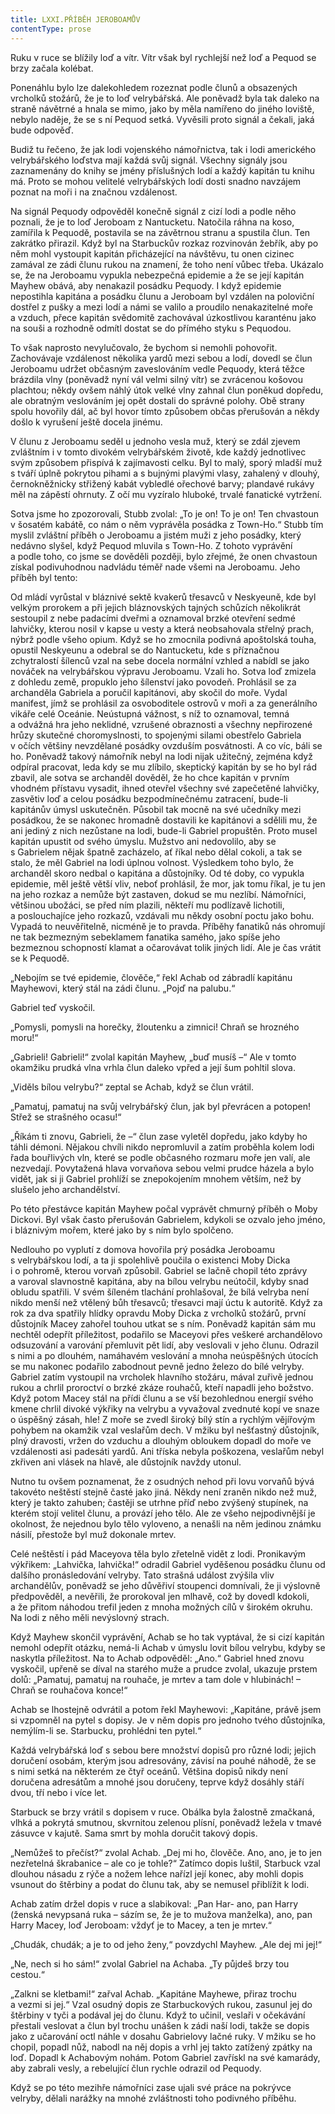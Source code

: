 ```yaml
---
title: LXXI.PŘÍBĚH JEROBOAMŮV
contentType: prose
---
```


  

Ruku v ruce se blížily loď a vítr. Vítr však byl rychlejší než loď a Pequod se brzy začala kolébat.

Ponenáhlu bylo lze dalekohledem rozeznat podle člunů a obsazených vrcholků stožárů, že je to loď velrybářská. Ale poněvadž byla tak daleko na straně návětrné a hnala se mimo, jako by měla namířeno do jiného loviště, nebylo naděje, že se s ní Pequod setká. Vyvěsili proto signál a čekali, jaká bude odpověď.

Budiž tu řečeno, že jak lodi vojenského námořnictva, tak i lodi amerického velrybářského loďstva mají každá svůj signál. Všechny signály jsou zaznamenány do knihy se jmény příslušných lodí a každý kapitán tu knihu má. Proto se mohou velitelé velrybářských lodí dosti snadno navzájem poznat na moři i na značnou vzdálenost.

Na signál Pequody odpověděl konečně signál z cizí lodi a podle něho poznali, že je to loď Jeroboam z Nantucketu. Natočila ráhna na koso, zamířila k Pequodě, postavila se na závětrnou stranu a spustila člun. Ten zakrátko přirazil. Když byl na Starbuckův rozkaz rozvinován žebřík, aby po něm mohl vystoupit kapitán přicházející na návštěvu, tu onen cizinec zamával ze zádi člunu rukou na znamení, že toho není vůbec třeba. Ukázalo se, že na Jeroboamu vypukla nebezpečná epidemie a že se její kapitán Mayhew obává, aby nenakazil posádku Pequody. I když epidemie nepostihla kapitána a posádku člunu a Jeroboam byl vzdálen na poloviční dostřel z pušky a mezi lodí a námi se valilo a proudilo nenakazitelné moře a vzduch, přece kapitán svědomitě zachovával úzkostlivou karanténu jako na souši a rozhodně odmítl dostat se do přímého styku s Pequodou.

To však naprosto nevylučovalo, že bychom si nemohli pohovořit. Zachovávaje vzdálenost několika yardů mezi sebou a lodí, dovedl se člun Jeroboamu udržet občasným zaveslováním vedle Pequody, která těžce brázdila vlny (poněvadž nyní vál velmi silný vítr) se zvrácenou košovou plachtou; někdy ovšem náhlý útok velké vlny zahnal člun poněkud dopředu, ale obratným veslováním jej opět dostali do správné polohy. Obě strany spolu hovořily dál, ač byl hovor tímto způsobem občas přerušován a někdy došlo k vyrušení ještě docela jinému.

V člunu z Jeroboamu seděl u jednoho vesla muž, který se zdál zjevem zvláštním i v tomto divokém velrybářském životě, kde každý jednotlivec svým způsobem přispívá k zajímavosti celku. Byl to malý, sporý mladší muž s tváří úplně pokrytou pihami a s bujnými plavými vlasy, zahalený v dlouhý, černokněžnicky střižený kabát vybledlé ořechové barvy; plandavé rukávy měl na zápěstí ohrnuty. Z očí mu vyzíralo hluboké, trvalé fanatické vytržení.

Sotva jsme ho zpozorovali, Stubb zvolal: „To je on! To je on! Ten chvastoun v šosatém kabátě, co nám o něm vyprávěla posádka z Town-Ho.“ Stubb tím myslil zvláštní příběh o Jeroboamu a jistém muži z jeho posádky, který nedávno slyšel, když Pequod mluvila s Town-Ho. Z tohoto vyprávění a podle toho, co jsme se dověděli později, bylo zřejmé, že onen chvastoun získal podivuhodnou nadvládu téměř nade všemi na Jeroboamu. Jeho příběh byl tento:

Od mládí vyrůstal v bláznivé sektě kvakerů třesavců v Neskyeu­ně, kde byl velkým prorokem a při jejich bláznovských tajných schůzích několikrát sestoupil z nebe padacími dveřmi a oznamoval brzké otevření sedmé lahvičky, kterou nosil v kapse u vesty a která neobsahovala střelný prach, nýbrž podle všeho opium. Když se ho zmocnila podivná apoštolská touha, opustil Neskyeunu a odebral se do Nantucketu, kde s příznačnou zchytralostí šílenců vzal na sebe docela normální vzhled a nabídl se jako nováček na velrybářskou výpravu Jeroboamu. Vzali ho. Sotva loď zmizela z dohledu země, propuklo jeho šílenství jako povodeň. Prohlásil se za archanděla Gabriela a poručil kapitánovi, aby skočil do moře. Vydal manifest, jímž se prohlásil za osvoboditele ostrovů v moři a za generálního vikáře celé Oceánie. Neústupná vážnost, s níž to oznamoval, temná a odvážná hra jeho neklidné, vzrušené obraznosti a všechny nepřirozené hrůzy skutečné choromyslnosti, to spojenými silami obestřelo Gabriela v očích většiny nevzdělané posádky ovzduším posvátnosti. A co víc, báli se ho. Poněvadž takový námořník nebyl na lodi nijak užitečný, zejména když odpíral pracovat, leda kdy se mu zlíbilo, skeptický kapitán by se ho byl rád zbavil, ale sotva se archanděl dověděl, že ho chce kapitán v prvním vhodném přístavu vysadit, ihned otevřel všechny své zapečetěné lahvičky, zasvětiv loď a celou posádku bezpodmínečnému zatracení, bude-li kapitánův úmysl uskutečněn. Působil tak mocně na své učedníky mezi posádkou, že se nakonec hromadně dostavili ke kapitánovi a sdělili mu, že ani jediný z nich nezůstane na lodi, bude-li Gabriel propuštěn. Proto musel kapitán upustit od svého úmyslu. Mužstvo ani nedovolilo, aby se s Gabrielem nějak špatně zacházelo, ať říkal nebo dělal cokoli, a tak se stalo, že měl Gabriel na lodi úplnou volnost. Výsledkem toho bylo, že archanděl skoro nedbal o kapitána a důstojníky. Od té doby, co vypukla epidemie, měl ještě větší vliv, neboť prohlásil, že mor, jak tomu říkal, je tu jen na jeho rozkaz a nemůže být zastaven, dokud se mu nezlíbí. Námořníci, většinou ubožáci, se před ním plazili, někteří mu podlízavě lichotili, a poslouchajíce jeho rozkazů, vzdávali mu někdy osobní poctu jako bohu. Vypadá to neuvěřitelně, nicméně je to pravda. Příběhy fanatiků nás ohromují ne tak bezmezným sebeklamem fanatika samého, jako spíše jeho bezmeznou schopností klamat a očarovávat tolik jiných lidí. Ale je čas vrátit se k Pequodě.

„Nebojím se tvé epidemie, člověče,“ řekl Achab od zábradlí kapitánu Mayhewovi, který stál na zádi člunu. „Pojď na palubu.“

Gabriel teď vyskočil.

„Pomysli, pomysli na horečky, žloutenku a zimnici! Chraň se hrozného moru!“

„Gabrieli! Gabrieli!“ zvolal kapitán Mayhew, „buď musíš –“ Ale v tomto okamžiku prudká vlna vrhla člun daleko vpřed a její šum pohltil slova.

„Viděls bílou velrybu?“ zeptal se Achab, když se člun vrátil.

„Pamatuj, pamatuj na svůj velrybářský člun, jak byl převrácen a potopen! Střež se strašného ocasu!“

„Říkám ti znovu, Gabrieli, že –“ člun zase vyletěl dopředu, jako kdyby ho táhli démoni. Nějakou chvíli nikdo nepromluvil a zatím proběhla kolem lodi řada bouřlivých vln, které se podle občasného rozmaru moře jen valí, ale nezvedají. Povytažená hlava vorvaňova sebou velmi prudce házela a bylo vidět, jak si ji Gabriel prohlíží se znepokojením mnohem větším, než by slušelo jeho archandělství.

Po této přestávce kapitán Mayhew počal vyprávět chmurný příběh o Moby Dickovi. Byl však často přerušován Gabrielem, kdykoli se ozvalo jeho jméno, i bláznivým mořem, které jako by s ním bylo spolčeno.

Nedlouho po vyplutí z domova hovořila prý posádka Jeroboamu s velrybářskou lodí, a ta ji spolehlivě poučila o existenci Moby Dicka i o pohromě, kterou vorvaň způsobil. Gabriel se lačně chopil této zprávy a varoval slavnostně kapitána, aby na bílou velrybu neútočil, kdyby snad obludu spatřili. V svém šíleném tlachání prohlašoval, že bílá velryba není nikdo menší než vtělený bůh třesavců; třesavci mají úctu k autoritě. Když za rok za dva spatřily hlídky opravdu Moby Dicka z vrcholků stožárů, první důstojník Macey zahořel touhou utkat se s ním. Poněvadž kapitán sám mu nechtěl odepřít příležitost, podařilo se Maceyovi přes veškeré archandělovo odsuzování a varování přemluvit pět lidí, aby veslovali v jeho člunu. Odrazil s nimi a po dlouhém, namáhavém veslování a mnoha neúspěšných útocích se mu nakonec podařilo zabodnout pevně jedno železo do bílé velryby. Gabriel zatím vystoupil na vrcholek hlavního stožáru, mával zuřivě jednou rukou a chrlil proroctví o brzké zkáze rouhačů, kteří napadli jeho božstvo. Když potom Macey stál na přídi člunu a se vší bezohlednou energií svého kmene chrlil divoké výkřiky na velrybu a vyvažoval zvednuté kopí ve snaze o úspěšný zásah, hle! Z moře se zvedl široký bílý stín a rychlým vějířovým pohybem na okamžik vzal veslařům dech. V mžiku byl nešťastný důstojník, plný dravosti, vržen do vzduchu a dlouhým obloukem dopadl do moře ve vzdálenosti asi padesáti yardů. Ani tříska nebyla poškozena, veslařům nebyl zkřiven ani vlásek na hlavě, ale důstojník navždy utonul.

Nutno tu ovšem poznamenat, že z osudných nehod při lovu vorvaňů bývá takovéto neštěstí stejně časté jako jiná. Někdy není zraněn nikdo než muž, který je takto zahuben; častěji se utrhne příď nebo zvýšený stupínek, na kterém stojí velitel člunu, a provází jeho tělo. Ale ze všeho nejpodivnější je okolnost, že nejednou bylo tělo vyloveno, a nenašli na něm jedinou známku násilí, přestože byl muž dokonale mrtev.

Celé neštěstí i pád Maceyova těla bylo zřetelně vidět z lodi. Pronikavým výkřikem: „Lahvička, lahvička!“ odradil Gabriel vyděšenou posádku člunu od dalšího pronásledování velryby. Tato strašná událost zvýšila vliv archandělův, poněvadž se jeho důvěřiví stoupenci domnívali, že ji výslovně předpověděl, a nevěřili, že prorokoval jen mlhavě, což by dovedl kdokoli, a že přitom náhodou trefil jeden z mnoha možných cílů v širokém okruhu. Na lodi z něho měli nevýslovný strach.

Když Mayhew skončil vyprávění, Achab se ho tak vyptával, že si cizí kapitán nemohl odepřít otázku, nemá-li Achab v úmyslu lovit bílou velrybu, kdyby se naskytla příležitost. Na to Achab odpověděl: „Ano.“ Gabriel hned znovu vyskočil, upřeně se díval na starého muže a prudce zvolal, ukazuje prstem dolů: „Pamatuj, pamatuj na rouhače, je mrtev a tam dole v hlubinách! – Chraň se rouhačova konce!“

Achab se lhostejně odvrátil a potom řekl Mayhewovi: „Kapitáne, právě jsem si vzpomněl na pytel s dopisy. Je v něm dopis pro jednoho tvého důstojníka, nemýlím-li se. Starbucku, prohlédni ten pytel.“

Každá velrybářská loď s sebou bere množství dopisů pro různé lodi; jejich doručení osobám, kterým jsou adresovány, závisí na pouhé náhodě, že se s nimi setká na některém ze čtyř oceánů. Většina dopisů nikdy není doručena adresátům a mnohé jsou doručeny, teprve když dosáhly stáří dvou, tří nebo i více let.

Starbuck se brzy vrátil s dopisem v ruce. Obálka byla žalostně zmačkaná, vlhká a pokrytá smutnou, skvrnitou zelenou plísní, poněvadž ležela v tmavé zásuvce v kajutě. Sama smrt by mohla doručit takový dopis.

„Nemůžeš to přečíst?“ zvolal Achab. „Dej mi ho, člověče. Ano, ano, je to jen nezřetelná škrabanice – ale co je tohle?“ Zatímco dopis luštil, Starbuck vzal dlouhou násadu z rýče a nožem lehce nařízl její konec, aby mohli dopis vsunout do štěrbiny a podat do člunu tak, aby se nemusel přiblížit k lodi.

Achab zatím držel dopis v ruce a slabikoval: „Pan Har- ano, pan Harry (ženská nevypsaná ruka – sázím se, že je to mužova manželka), ano, pan Harry Macey, loď Jeroboam: vždyť je to Macey, a ten je mrtev.“

„Chudák, chudák; a je to od jeho ženy,“ povzdychl Mayhew. „Ale dej mi jej!“

„Ne, nech si ho sám!“ zvolal Gabriel na Achaba. „Ty půjdeš brzy tou cestou.“

„Zalkni se kletbami!“ zařval Achab. „Kapitáne Mayhewe, přiraz trochu a vezmi si jej.“ Vzal osudný dopis ze Starbuckových rukou, zasunul jej do štěrbiny v tyči a podával jej do člunu. Když to učinil, veslaři v očekávání přestali veslovat a člun byl trochu unášen k zádi naší lodi, takže se dopis jako z učarování octl náhle v dosahu Gabrielovy lačné ruky. V mžiku se ho chopil, popadl nůž, nabodl na něj dopis a vrhl jej takto zatížený zpátky na loď. Dopadl k Achabovým nohám. Potom Gabriel zavřískl na své kamarády, aby zabrali vesly, a rebelující člun rychle odrazil od Pequody.

Když se po této mezihře námořníci zase ujali své práce na pokrývce velryby, dělali narážky na mnohé zvláštnosti toho podivného příběhu.
